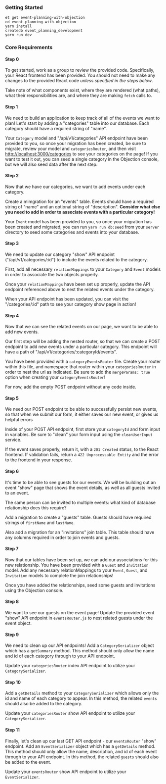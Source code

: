 ### Getting Started

```
et get event-planning-with-objection
cd event-planning-with-objection
yarn install
createdb event_planning_development
yarn run dev
```

### Core Requirements

#### Step 0

To get started, work as a group to review the provided code. Specifically, your React frontend has been provided. You should not need to make any changes to the provided React code _unless specified in the steps below_.

Take note of what components exist, where they are rendered (what paths), what their responsibilities are, and where they are making `fetch` calls to.

#### Step 1

We need to build an application to keep track of all of the events we want to plan! Let's start by adding a "categories" table into our database. Each category should have a required string of "name".

Your `Category` model and "/api/v1/categories" API endpoint have been provided to you, so once your migration has been created, be sure to migrate, review your model and `categoriesRouter`, and then visit <http://localhost:3000/categories> to see your categories on the page! If you want to test it out, you can seed a single category in the Objection console, but we will also seed data after the next step.

#### Step 2

Now that we have our categories, we want to add events under each category.

Create a mimgration for an "events" table. Events should have a required string of "name" and an optional string of "description". **Consider what else you need to add in order to associate events with a particular category!**

Your `Event` model has been provided to you, so once your migration has been created and migrated, you can run `yarn run db:seed` from your `server` directory to seed some categories and events into your database.

#### Step 3

We need to update our category "show" API endpoint ("/api/v1/categories/:id") to include the events related to the category.

First, add all necessary `relationMappings` to your `Category` and `Event` models in order to associate the two objects properly.

Once your `relationMappings` have been set up properly, update the API endpoint referenced above to nest the related events under the category.

When your API endpoint has been updated, you can visit the "/categories/:id" path to see your category show page in action!

#### Step 4

Now that we can see the related events on our page, we want to be able to add new events.

Our first step will be adding the nested router, so that we can create a POST endpoint to add new events under a particular category. This endpoint will have a path of "/api/v1/categories/:categoryId/events".

You have been provided with a `categoryEventsRouter` file. Create your router within this file, and  namespace that router within your `categoriesRouter` in order to nest the url as indicated. Be sure to add the `mergeParams: true` option when creating your `categoryEventsRouter`!

For now, add the empty POST endpoint without any code inside.

#### Step 5

We need our POST endpoint to be able to successfully persist new events, so that when we submit our form, it either saves our new event, or gives us helpful errors

Inside of your POST API endpoint, first store your `categoryId` and form input in variables. Be sure to "clean" your form input using the `cleanUserInput` service.

If the event saves properly, return it, with a `201 Created` status, to the React frontend. If validation fails, return a `422 Unprocessable Entity` and the error to the frontend in your response.

#### Step 6

It's time to be able to see guests for our events. We will be building out an event "show" page that shows the event details, as well as all guests invited to an event.

The same person can be invited to multiple events: what kind of database relationship does this require?

Add a migration to create a "guests" table. Guests should have required strings of `firstName` and `lastName`.

Also add a migration for an "invitations" join table. This table should have any columns required in order to join events and guests.

#### Step 7

Now that our tables have been set up, we can add our associations for this new relationship. You have been provided with a `Guest` and `Invitation` model. Add any necessary relationMappings to your `Event`, `Guest`, and `Invitation` models to complete the join relationships!

Once you have added the relationships, seed some guests and invitations using the Objection console.

#### Step 8

We want to see our guests on the event page! Update the provided event "show" API endpoint in `eventsRouter.js` to nest related guests under the event object.

#### Step 9

We need to clean up our API endpoints! Add a `CategorySerializer` object which has a `getSummary` method. This method should only allow the name and id of each category through to your API endpoint.

Update your `categoriesRouter` index API endpoint to utilize your `CategorySerializer`.

#### Step 10

Add a `getDetails` method to your `CategorySerializer` which allows only the id and name of each category to appear. In this method, the related `events` should also be added to the category.

Update your `categoriesRouter` show API endpoint to utilize your `CategorySerializer`.

#### Step 11

Finally, let's clean up our last GET API endpoint - our `eventsRouter` "show" endpoint. Add an `EventSerializer` object which has a `getDetails` method. This method should only allow the name, description, and id of each event through to your API endpoint. In this method, the related `guests` should also be added to the event.

Update your `eventsRouter` show API endpoint to utilize your `EventSerializer`.